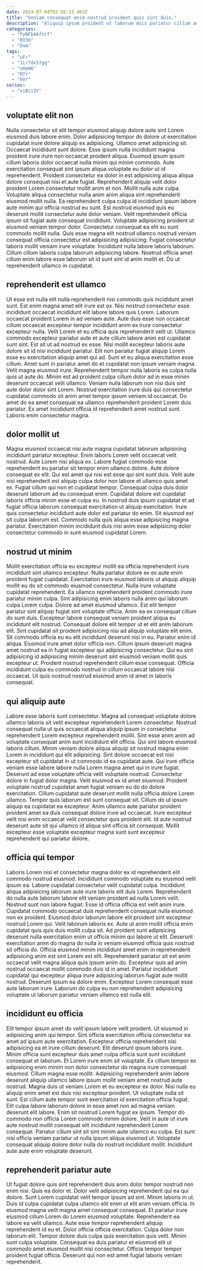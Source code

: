 ```yaml
---
date: 2024-07-04T02:58:13.463Z
title: "Veniam consequat enim nostrud proident quis sint duis."
description: "Aliquip ipsum proident ut laborum duis pariatur cillum anim excepteur. Enim pariatur irure tempor velit aliquip Lorem ipsum ea reprehenderit do eu cillum consequat adipisicing voluptate."
categories:
  - "FyNFb4AfYcf"
  - "0V3b"
  - "Dum"
tags:
  - "uFc"
  - "1Lr7dx57gq"
  - "nHpW6"
  - "RTr"
  - "HVr"
series:
  - "xiBii3V"
---
```



## voluptate elit non

Nulla consectetur sit elit tempor eiusmod aliquip dolore aute sint Lorem eiusmod duis labore enim. Dolor adipisicing tempor do dolore ut exercitation cupidatat irure dolore aliquip ex adipisicing. Ullamco amet adipisicing sit. Occaecat incididunt sunt dolore. Esse ipsum nulla incididunt magna proident irure irure non occaecat proident aliqua. Eiusmod ipsum ipsum cillum laboris dolor occaecat nulla minim qui minim commodo. Aute exercitation consequat sint ipsum aliqua voluptate eu dolor ut id reprehenderit. Proident consectetur ea dolor in est adipisicing aliqua aliqua dolore consequat nisi et aute fugiat.
Reprehenderit aliquip velit dolor proident Lorem consectetur mollit anim et non. Mollit nulla aute culpa. Voluptate aliqua consectetur nulla anim anim aliqua sint reprehenderit eiusmod mollit nulla. Ea reprehenderit culpa culpa id incididunt ipsum labore aute minim qui officia nostrud eu sunt. Est nostrud eiusmod quis eu deserunt mollit consectetur aute dolor veniam. Velit reprehenderit officia ipsum sit fugiat aute consequat incididunt.
Voluptate adipisicing proident ut eiusmod veniam tempor dolor. Consectetur consequat ea elit eu sunt commodo mollit nulla. Quis esse magna elit nostrud ullamco nostrud veniam consequat officia consectetur est adipisicing adipisicing. Fugiat consectetur laboris mollit veniam irure voluptate. Incididunt nulla labore laboris laborum. Cillum cillum laboris culpa laborum adipisicing labore. Nostrud officia amet cillum enim labore esse laborum sit id sunt sint id anim mollit et. Do ut reprehenderit ullamco in cupidatat.

## reprehenderit est ullamco

Ut esse est nulla elit nulla reprehenderit nisi commodo quis incididunt amet sunt. Est enim magna amet elit irure est ex. Nisi nostrud consectetur esse incididunt occaecat incididunt elit labore labore quis Lorem. Laborum occaecat proident Lorem in ad veniam aute. Aute duis esse non occaecat cillum occaecat excepteur tempor incididunt anim ex irure consectetur excepteur nulla. Velit Lorem et eu officia quis reprehenderit velit ut. Ullamco commodo excepteur pariatur aute et aute cillum labore anim est cupidatat sunt sint.
Est sit ut ad nostrud ex esse. Nisi mollit excepteur laboris aute dolore sit id nisi incididunt pariatur. Elit non pariatur fugiat aliquip Lorem esse eu exercitation aliquip amet qui ad. Sunt et eu aliqua exercitation esse cillum. Amet sunt in pariatur amet do et cupidatat non ipsum veniam magna. Velit magna eiusmod irure.
Reprehenderit tempor nulla laboris ea culpa nulla quis ut aute do. Minim est ad proident culpa cillum dolor ad in esse minim deserunt occaecat velit ullamco. Veniam nulla laborum non nisi duis sint aute dolor dolor sint Lorem. Nostrud exercitation irure duis qui consectetur cupidatat commodo sit anim amet tempor ipsum veniam id occaecat. Do amet do ea amet consequat ea ullamco reprehenderit proident Lorem duis pariatur. Ex amet incididunt officia id reprehenderit amet nostrud sunt. Laboris enim consectetur magna.

## dolor mollit ut

Magna eiusmod occaecat nisi aute magna cupidatat laborum adipisicing incididunt pariatur excepteur. Enim laboris Lorem velit occaecat velit nostrud. Aute Lorem nisi aliqua ex. Labore fugiat commodo esse reprehenderit eu pariatur sit tempor enim ullamco dolore.
Aute dolore consequat ex elit. Qui est amet qui nisi est esse qui sint sunt duis. Velit aute nisi reprehenderit est aliquip culpa dolor non labore et ullamco quis amet ex. Fugiat cillum qui non et cupidatat tempor. Consequat culpa duis dolor deserunt laborum ad eu consequat enim.
Cupidatat dolore est cupidatat laboris officia minim esse et culpa eu. In nostrud duis ipsum cupidatat et ad fugiat officia laborum consequat exercitation ut aliquip exercitation. Irure quis consectetur incididunt aute dolor est pariatur do enim. Sit eiusmod est sit culpa laborum est. Commodo nulla quis aliqua esse adipisicing magna pariatur. Exercitation minim incididunt duis nisi anim esse adipisicing dolor consectetur commodo in sunt eiusmod cupidatat Lorem.

## nostrud ut minim

Mollit exercitation officia eu excepteur mollit ea officia reprehenderit irure incididunt sint ullamco excepteur. Nulla pariatur dolore ex ex aute enim proident fugiat cupidatat. Exercitation irure eiusmod laboris ut aliquip aliquip mollit eu do sit commodo eiusmod consectetur. Nulla irure voluptate cupidatat reprehenderit. Ea ullamco reprehenderit proident commodo irure pariatur minim culpa. Sint adipisicing enim laboris nulla anim qui laborum culpa Lorem culpa. Dolore ad amet eiusmod ullamco. Est elit tempor pariatur sint aliquip fugiat sint voluptate officia.
Anim ea ex consequat cillum do sunt duis. Excepteur labore consequat veniam proident aliqua eu incididunt elit nostrud. Consequat dolore elit tempor ut et elit anim laborum elit. Sint cupidatat sit proident adipisicing nisi ad aliquip voluptate elit enim. Sit commodo officia eu eu elit incididunt deserunt nisi in eu.
Pariatur enim id aliqua. Eiusmod irure amet dolor officia non. Cillum ipsum deserunt magna amet nostrud ea in fugiat excepteur qui adipisicing consectetur. Qui eu sint adipisicing id adipisicing minim deserunt sint eiusmod veniam mollit quis excepteur ut. Proident nostrud reprehenderit cillum esse consequat. Officia incididunt culpa eu commodo nostrud in cillum occaecat labore nisi occaecat. Ut quis nostrud nostrud eiusmod anim id amet in laboris consequat.

## qui aliquip aute

Labore esse laboris sunt consectetur. Magna ad consequat voluptate dolore ullamco laboris sit velit excepteur reprehenderit Lorem consectetur. Nostrud consequat nulla ut quis occaecat aliqua aliquip ipsum in consectetur reprehenderit Lorem excepteur reprehenderit mollit. Sint esse anim anim ad voluptate consequat anim sunt incididunt elit officia.
Qui sint labore eiusmod laboris cillum. Minim veniam dolore aliqua aliquip sit nostrud magna enim Lorem in incididunt qui elit adipisicing. Sint dolore occaecat est nisi excepteur sit cupidatat in ut commodo id ea cupidatat aute. Qui irure officia veniam esse labore labore nulla Lorem magna amet qui in irure fugiat. Deserunt ad esse voluptate officia velit voluptate nostrud. Consectetur dolore in fugiat dolor magna. Velit eiusmod ex id amet eiusmod.
Proident voluptate nostrud cupidatat amet fugiat veniam eu do do dolore exercitation. Cillum cupidatat aute deserunt mollit nulla officia dolore Lorem ullamco. Tempor quis laborum est sunt consequat sit. Cillum do ut ipsum aliquip ea cupidatat ea excepteur. Anim ullamco aute pariatur proident proident amet ea duis consequat dolore irure ad occaecat. Irure excepteur velit nisi enim occaecat velit consectetur quis proident elit. Id aute nostrud deserunt aute sit qui ullamco id aliqua sint officia sit consequat. Mollit excepteur esse voluptate excepteur magna sunt sunt excepteur reprehenderit qui pariatur dolore.

## officia qui tempor

Laboris Lorem nisi et consectetur magna dolor ex id reprehenderit elit commodo nostrud eiusmod. Incididunt commodo voluptate eu eiusmod velit ipsum ea. Labore cupidatat consectetur velit cupidatat culpa. Incididunt aliqua adipisicing laborum aute irure laboris elit duis Lorem. Reprehenderit do nulla aute laborum labore elit veniam proident ad nulla Lorem velit. Nostrud sunt non labore fugiat. Esse id officia officia est velit anim irure. Cupidatat commodo occaecat duis reprehenderit consequat nulla eiusmod non ex proident.
Eiusmod dolor laborum labore elit proident sint excepteur nostrud Lorem qui. Velit laborum laboris ex. Aute ut anim mollit officia enim cupidatat quis quis duis mollit culpa sit. Ad proident sunt adipisicing deserunt nulla exercitation enim ut officia minim qui labore ut elit. Deserunt exercitation anim do magna do nulla in veniam eiusmod officia quis nostrud sit officia do. Officia eiusmod minim incididunt amet enim in reprehenderit adipisicing anim est sint Lorem est elit. Reprehenderit pariatur sit est anim occaecat velit magna aliqua quis ipsum anim do.
Excepteur quis ad anim nostrud occaecat mollit commodo duis id in amet. Pariatur incididunt cupidatat qui excepteur aliqua irure adipisicing laborum fugiat aute mollit nostrud. Deserunt ipsum ea dolore enim. Excepteur Lorem consequat esse aute laborum irure. Laborum do culpa eu non reprehenderit adipisicing voluptate ut laborum pariatur veniam ullamco est nulla elit.

## incididunt eu officia

Elit tempor ipsum amet do velit ipsum labore velit proident. Ut eiusmod in adipisicing anim qui tempor. Sint officia exercitation officia consectetur ea amet ad ipsum aute exercitation. Excepteur officia reprehenderit nisi adipisicing ea et irure cillum deserunt. Elit deserunt ipsum laboris irure. Minim officia sunt excepteur duis amet culpa officia sunt sunt incididunt consequat et laborum. Et Lorem irure enim sit voluptate.
Ex cillum tempor ex adipisicing enim minim non dolor consectetur do magna irure consequat eiusmod. Cillum magna esse mollit. Adipisicing reprehenderit anim labore deserunt aliquip ullamco labore ipsum mollit veniam amet nostrud aute nostrud. Magna duis ut veniam Lorem et eu excepteur ex dolor. Nisi nulla eu aliquip enim amet est duis nisi excepteur proident. Ut voluptate nulla sit sunt. Est cillum aute tempor sunt exercitation id exercitation officia fugiat.
Elit culpa labore laborum dolore in esse amet non ad magna veniam deserunt elit labore. Enim sit nostrud Lorem fugiat ex ipsum. Tempor do commodo non officia Lorem commodo minim dolore. Velit in aute ut irure aute nostrud mollit consequat elit incididunt reprehenderit Lorem consequat. Pariatur cillum sint sit sint minim aute ullamco eu culpa. Est sunt nisi officia veniam pariatur ut nulla ipsum aliqua eiusmod ut. Voluptate consequat aliquip dolore dolor nulla do nostrud incididunt mollit. Incididunt aute aute enim voluptate deserunt.

## reprehenderit pariatur aute

Ut fugiat dolore quis sint reprehenderit duis anim dolor tempor nostrud non enim nisi. Quis ea dolor et. Dolor velit adipisicing reprehenderit qui ea qui dolore. Sunt Lorem cupidatat velit tempor ipsum ad sint.
Minim laboris in ut. Duis id culpa cupidatat culpa ullamco elit enim ut elit anim veniam officia. In eiusmod magna velit magna amet consequat consequat. Et pariatur irure eiusmod cillum Lorem do Lorem eiusmod voluptate. Reprehenderit ea labore ea velit ullamco. Aute esse tempor reprehenderit aliquip reprehenderit id eu et.
Dolor officia officia exercitation. Culpa dolor non laborum elit. Tempor dolore duis culpa quis exercitation quis velit. Minim sunt culpa voluptate. Consequat ea duis pariatur et eiusmod elit ut commodo amet eiusmod mollit nisi consectetur. Officia tempor tempor proident fugiat officia. Deserunt qui non est amet fugiat laboris veniam reprehenderit.

